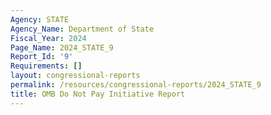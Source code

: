 ```yaml
---
Agency: STATE
Agency_Name: Department of State
Fiscal_Year: 2024
Page_Name: 2024_STATE_9
Report_Id: '9'
Requirements: []
layout: congressional-reports
permalink: /resources/congressional-reports/2024_STATE_9
title: OMB Do Not Pay Initiative Report
---
```

